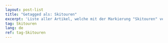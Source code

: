 ```yaml
---
layout: post-list
title: "Getagged als: Skitouren"
excerpt: 'Liste aller Artikel, welche mit der Markierung "Skitouren" versehen wurden.'  
tag: Skitouren
lang: de
ref: tag-Skitouren
---
```

